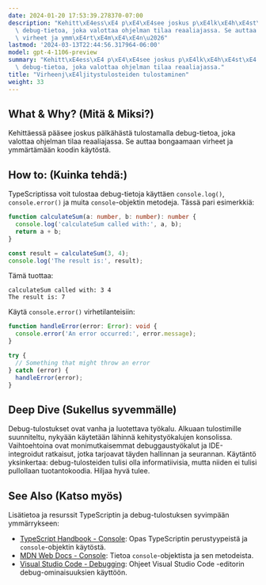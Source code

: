 ```yaml
---
date: 2024-01-20 17:53:39.278370-07:00
description: "Kehitt\xE4ess\xE4 p\xE4\xE4see joskus p\xE4lk\xE4h\xE4st\xE4 tulostamalla\
  \ debug-tietoa, joka valottaa ohjelman tilaa reaaliajassa. Se auttaa bongaamaan\
  \ virheet ja ymm\xE4rt\xE4m\xE4\xE4n\u2026"
lastmod: '2024-03-13T22:44:56.317964-06:00'
model: gpt-4-1106-preview
summary: "Kehitt\xE4ess\xE4 p\xE4\xE4see joskus p\xE4lk\xE4h\xE4st\xE4 tulostamalla\
  \ debug-tietoa, joka valottaa ohjelman tilaa reaaliajassa."
title: "Virheenj\xE4ljitystulosteiden tulostaminen"
weight: 33
---
```


## What & Why? (Mitä & Miksi?)
Kehittäessä pääsee joskus pälkähästä tulostamalla debug-tietoa, joka valottaa ohjelman tilaa reaaliajassa. Se auttaa bongaamaan virheet ja ymmärtämään koodin käytöstä.

## How to: (Kuinka tehdä:)
TypeScriptissa voit tulostaa debug-tietoja käyttäen `console.log()`, `console.error()` ja muita `console`-objektin metodeja. Tässä pari esimerkkiä:

```TypeScript
function calculateSum(a: number, b: number): number {
  console.log('calculateSum called with:', a, b);
  return a + b;
}

const result = calculateSum(3, 4);
console.log('The result is:', result);
```

Tämä tuottaa:
```
calculateSum called with: 3 4
The result is: 7
```

Käytä `console.error()` virhetilanteisiin:
```TypeScript
function handleError(error: Error): void {
  console.error('An error occurred:', error.message);
}

try {
  // Something that might throw an error
} catch (error) {
  handleError(error);
}
```

## Deep Dive (Sukellus syvemmälle)
Debug-tulostukset ovat vanha ja luotettava työkalu. Alkuaan tulostimille suunniteltu, nykyään käytetään lähinnä kehitystyökalujen konsolissa. Vaihtoehtoina ovat monimutkaisemmat debuggaustyökalut ja IDE-integroidut ratkaisut, jotka tarjoavat täyden hallinnan ja seurannan. Käytäntö yksinkertaa: debug-tulosteiden tulisi olla informatiivisia, mutta niiden ei tulisi pullollaan tuotantokoodia. Hiljaa hyvä tulee.

## See Also (Katso myös)
Lisätietoa ja resurssit TypeScriptin ja debug-tulostuksen syvimpään ymmärrykseen:

- [TypeScript Handbook - Console](https://www.typescriptlang.org/docs/handbook/2/everyday-types.html#the-any-type): Opas TypeScriptin perustyypeistä ja `console`-objektin käytöstä.
- [MDN Web Docs - Console](https://developer.mozilla.org/en-US/docs/Web/API/Console): Tietoa `console`-objektista ja sen metodeista.
- [Visual Studio Code - Debugging](https://code.visualstudio.com/docs/editor/debugging): Ohjeet Visual Studio Code -editorin debug-ominaisuuksien käyttöön.
